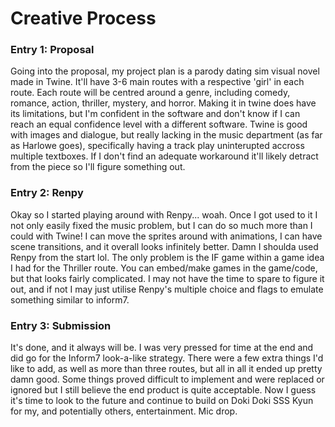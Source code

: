 # Creative Process

### Entry 1: Proposal
Going into the proposal, my project plan is a parody dating sim visual novel made in Twine. It'll have 3-6 main routes with a respective 'girl' in each route. Each route will be centred around a genre, including comedy, romance, action, thriller, mystery, and horror. Making it in twine does have its limitations, but I'm confident in the software and don't know if I can reach an equal confidence level with a different software. Twine is good with images and dialogue, but really lacking in the music department (as far as Harlowe goes), specifically having a track play uninterupted accross multiple textboxes. If I don't find an adequate workaround it'll likely detract from the piece so I'll figure something out.

### Entry 2: Renpy
Okay so I started playing around with Renpy... woah. Once I got used to it I not only easily fixed the music problem, but I can do so much more than I could with Twine! I can move the sprites around with animations, I can have scene transitions, and it overall looks infinitely better. Damn I shoulda used Renpy from the start lol. The only problem is the IF game within a game idea I had for the Thriller route. You can embed/make games in the game/code, but that looks fairly complicated. I may not have the time to spare to figure it out, and if not I may just utilise Renpy's multiple choice and flags to emulate something similar to inform7.

### Entry 3: Submission
It's done, and it always will be. I was very pressed for time at the end and did go for the Inform7 look-a-like strategy. There were a few extra things I'd like to add, as well as more than three routes, but all in all it ended up pretty damn good. Some things proved difficult to implement and were replaced or ignored but I still believe the end product is quite acceptable. Now I guess it's time to look to the future and continue to build on Doki Doki SSS Kyun for my, and potentially others, entertainment. Mic drop.
